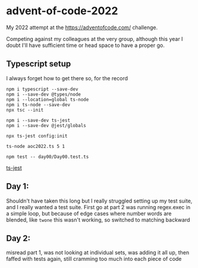 # advent-of-code-2022
My 2022 attempt at the https://adventofcode.com/ challenge.

Competing against my colleagues at the very group, although this year I doubt I'll have sufficient time or head space to have a proper go.

## Typescript setup

I always forget how to get there so, for the record
```
npm i typescript --save-dev 
npm i --save-dev @types/node
npm i --location=global ts-node
npm i ts-node --save-dev
npx tsc --init

npm i --save-dev ts-jest
npm i --save-dev @jest/globals

npx ts-jest config:init

ts-node aoc2022.ts 5 1 

npm test -- day00/Day00.test.ts
```

[ts-jest](https://jestjs.io/docs/getting-started)
## Day 1: 

Shouldn't have taken this long but I really struggled setting up my test suite, and I really wanted a test suite.
First go at part 2 was running regex.exec in a simple loop, but because of edge cases where number words are blended, like `twone` this wasn't working, so switched to matching backward

## Day 2: 

misread part 1, was not looking at individual sets, was adding it all up, then faffed with tests again, still cramming too much into each piece of code
